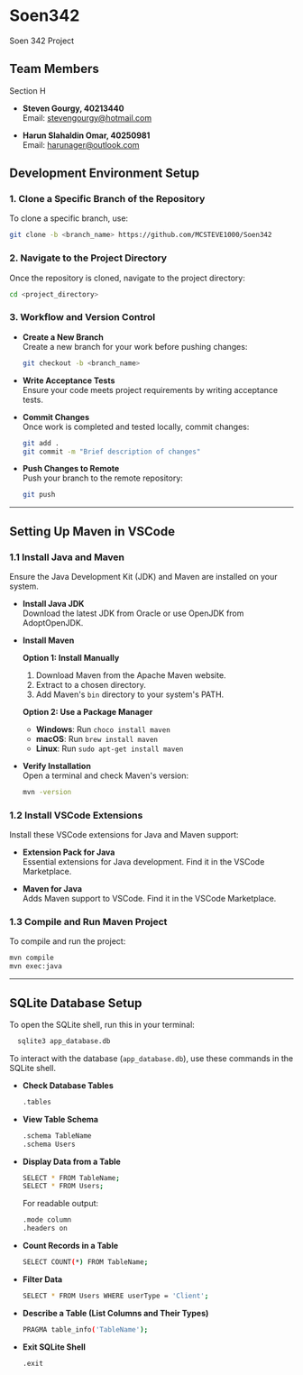 # Soen342
Soen 342 Project

## Team Members
Section H

- **Steven Gourgy, 40213440**  
  Email: stevengourgy@hotmail.com

- **Harun Slahaldin Omar, 40250981**  
  Email: harunager@outlook.com

## Development Environment Setup

### 1. Clone a Specific Branch of the Repository
To clone a specific branch, use:
```bash
git clone -b <branch_name> https://github.com/MCSTEVE1000/Soen342
```

### 2. Navigate to the Project Directory
Once the repository is cloned, navigate to the project directory:
```bash
cd <project_directory>
```

### 3. Workflow and Version Control

- **Create a New Branch**  
  Create a new branch for your work before pushing changes:
  ```bash
  git checkout -b <branch_name>
  ```

- **Write Acceptance Tests**  
  Ensure your code meets project requirements by writing acceptance tests.

- **Commit Changes**  
  Once work is completed and tested locally, commit changes:
  ```bash
  git add .
  git commit -m "Brief description of changes"
  ```

- **Push Changes to Remote**  
  Push your branch to the remote repository:
  ```bash
  git push
  ```

---

## Setting Up Maven in VSCode

### 1.1 Install Java and Maven
Ensure the Java Development Kit (JDK) and Maven are installed on your system.

- **Install Java JDK**  
  Download the latest JDK from Oracle or use OpenJDK from AdoptOpenJDK.

- **Install Maven**

  **Option 1: Install Manually**  
  1. Download Maven from the Apache Maven website.
  2. Extract to a chosen directory.
  3. Add Maven's `bin` directory to your system's PATH.

  **Option 2: Use a Package Manager**  
  - **Windows**: Run `choco install maven`
  - **macOS**: Run `brew install maven`
  - **Linux**: Run `sudo apt-get install maven`

- **Verify Installation**  
  Open a terminal and check Maven's version:
  ```bash
  mvn -version
  ```

### 1.2 Install VSCode Extensions
Install these VSCode extensions for Java and Maven support:

- **Extension Pack for Java**  
  Essential extensions for Java development. Find it in the VSCode Marketplace.

- **Maven for Java**  
  Adds Maven support to VSCode. Find it in the VSCode Marketplace.

### 1.3 Compile and Run Maven Project
To compile and run the project:
```bash
mvn compile
mvn exec:java
```

---

## SQLite Database Setup
To open the SQLite shell, run this in your terminal:
```bash
  sqlite3 app_database.db
  ```

To interact with the database (`app_database.db`), use these commands in the SQLite shell.

- **Check Database Tables**  
  ```bash
  .tables
  ```

- **View Table Schema**  
  ```bash
  .schema TableName
  .schema Users
  ```

- **Display Data from a Table**  
  ```bash
  SELECT * FROM TableName;
  SELECT * FROM Users;
  ```

  For readable output:
  ```bash
  .mode column
  .headers on
  ```

- **Count Records in a Table**  
  ```bash
  SELECT COUNT(*) FROM TableName;
  ```

- **Filter Data**  
  ```bash
  SELECT * FROM Users WHERE userType = 'Client';
  ```

- **Describe a Table (List Columns and Their Types)**  
  ```bash
  PRAGMA table_info('TableName');
  ```

- **Exit SQLite Shell**  
  ```bash
  .exit
  ```
